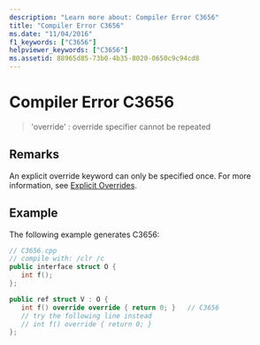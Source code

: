 ```yaml
---
description: "Learn more about: Compiler Error C3656"
title: "Compiler Error C3656"
ms.date: "11/04/2016"
f1_keywords: ["C3656"]
helpviewer_keywords: ["C3656"]
ms.assetid: 88965d85-73b0-4b35-8020-0650c9c94cd8
---
```

# Compiler Error C3656

> 'override' : override specifier cannot be repeated

## Remarks

An explicit override keyword can only be specified once. For more information, see [Explicit Overrides](../../extensions/explicit-overrides-cpp-component-extensions.md).

## Example

The following example generates C3656:

```cpp
// C3656.cpp
// compile with: /clr /c
public interface struct O {
   int f();
};

public ref struct V : O {
   int f() override override { return 0; }   // C3656
   // try the following line instead
   // int f() override { return 0; }
};
```
